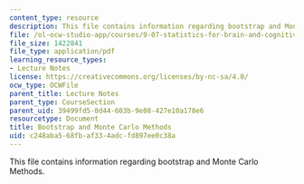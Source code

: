 ```yaml
---
content_type: resource
description: This file contains information regarding bootstrap and Monte Carlo Methods.
file: /ol-ocw-studio-app/courses/9-07-statistics-for-brain-and-cognitive-science-fall-2016/c248aba568fbaf334adcfd897ee0c38a_MIT9_07F16_lec11.pdf
file_size: 1422841
file_type: application/pdf
learning_resource_types:
- Lecture Notes
license: https://creativecommons.org/licenses/by-nc-sa/4.0/
ocw_type: OCWFile
parent_title: Lecture Notes
parent_type: CourseSection
parent_uid: 39499fd5-0d44-603b-9e08-427e10a178e6
resourcetype: Document
title: Bootstrap and Monte Carlo Methods
uid: c248aba5-68fb-af33-4adc-fd897ee0c38a
---
```

This file contains information regarding bootstrap and Monte Carlo Methods.